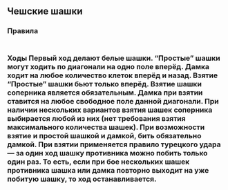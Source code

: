 <h2>Чешские шашки</h2>
<h3>Правила<h3><br>
Ходы
Первый ход делают белые шашки.
“Простые” шашки могут ходить по диагонали на одно поле вперёд.
Дамка ходит на любое количество клеток вперёд и назад.
Взятие
“Простые” шашки бьют только вперёд. Взятие шашки соперника является обязательным.
Дамка при взятии ставится на любое свободное поле данной диагонали.
При наличии нескольких вариантов взятия шашек соперника выбирается любой из них (нет требования взятия максимального количества шашек).
При возможности взятие и простой шашкой и дамкой, бить обязательно дамкой.
При взятии применяется правило турецкого удара — за один ход шашку противника можно побить только один раз. То есть, если при бое нескольких шашек противника шашка или дамка повторно выходит на уже побитую шашку, то ход останавливается.
